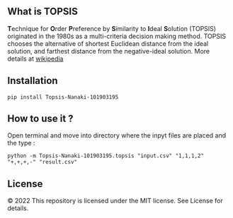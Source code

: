 ## What is TOPSIS

**T**echnique for **O**rder **P**reference by **S**imilarity to **I**deal
**S**olution (TOPSIS) originated in the 1980s as a multi-criteria decision
making method. TOPSIS chooses the alternative of shortest Euclidean distance
from the ideal solution, and farthest distance from the negative-ideal
solution. More details at [wikipedia](https://en.wikipedia.org/wiki/TOPSIS)


## Installation
```pip install Topsis-Nanaki-101903195```

## How to use it ?
Open terminal and move into directory where the inpyt files are placed and the type :
```
python -m Topsis-Nanaki-101903195.topsis "input.csv" "1,1,1,2" "+,+,+,-" "result.csv"
```

## License 
© 2022 
This repository is licensed under the MIT license. See License for details.
